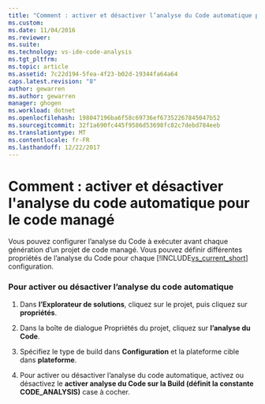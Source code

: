 ```yaml
---
title: "Comment : activer et désactiver l’analyse du Code automatique pour le Code managé | Documents Microsoft"
ms.custom: 
ms.date: 11/04/2016
ms.reviewer: 
ms.suite: 
ms.technology: vs-ide-code-analysis
ms.tgt_pltfrm: 
ms.topic: article
ms.assetid: 7c22d194-5fea-4f23-b02d-19344fa64a64
caps.latest.revision: "8"
author: gewarren
ms.author: gewarren
manager: ghogen
ms.workload: dotnet
ms.openlocfilehash: 198047196ba6f58c69736ef67352267845047b52
ms.sourcegitcommit: 32f1a690fc445f9586d53698fc82c7debd784eeb
ms.translationtype: MT
ms.contentlocale: fr-FR
ms.lasthandoff: 12/22/2017
---
```

# <a name="how-to-enable-and-disable-automatic-code-analysis-for-managed-code"></a>Comment : activer et désactiver l'analyse du code automatique pour le code managé
Vous pouvez configurer l’analyse du Code à exécuter avant chaque génération d’un projet de code managé. Vous pouvez définir différentes propriétés de l’analyse du Code pour chaque [!INCLUDE[vs_current_short](../code-quality/includes/vs_current_short_md.md)] configuration.  
  
### <a name="to-enable-or-disable-automatic-code-analysis"></a>Pour activer ou désactiver l’analyse du code automatique  
  
1.  Dans **l’Explorateur de solutions**, cliquez sur le projet, puis cliquez sur **propriétés**.  
  
2.  Dans la boîte de dialogue Propriétés du projet, cliquez sur **l’analyse du Code**.  
  
3.  Spécifiez le type de build dans **Configuration** et la plateforme cible dans **plateforme**.  
  
4.  Pour activer ou désactiver l’analyse du code automatique, activez ou désactivez le **activer analyse du Code sur la Build (définit la constante CODE_ANALYSIS)** case à cocher.